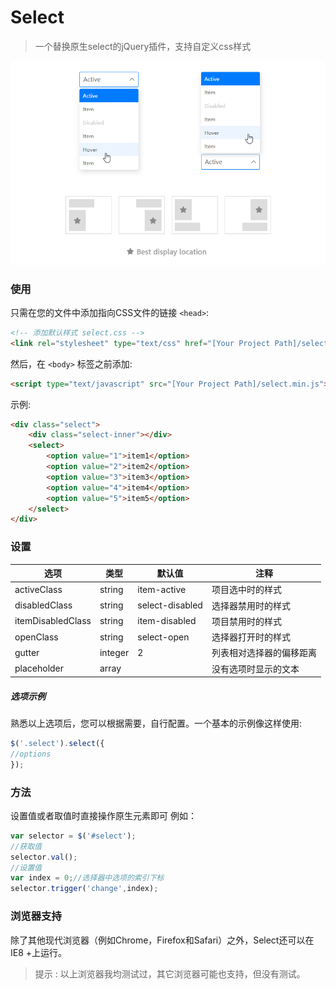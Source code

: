 # Select
> 一个替换原生select的jQuery插件，支持自定义css样式

![demo preview](https://github.com/shulkme/select/blob/master/select_preview.png)

### 使用

只需在您的文件中添加指向CSS文件的链接 `<head>`:

```html
<!-- 添加默认样式 select.css -->
<link rel="stylesheet" type="text/css" href="[Your Project Path]/select.css"/>
```
然后，在 ```<body>``` 标签之前添加:

```html
<script type="text/javascript" src="[Your Project Path]/select.min.js"></script>
```

示例:

```html
<div class="select">
    <div class="select-inner"></div>
	<select>
		<option value="1">item1</option>
		<option value="2">item2</option>
		<option value="3">item3</option>
		<option value="4">item4</option>
		<option value="5">item5</option>
	</select>
</div>
```
### 设置
| 选项    | 类型              | 默认值 | 注释   |
| ---------- | ----------------- | ---- | ------------ |
| activeClass       | string              | item-active   | 项目选中时的样式 |
| disabledClass       | string              | select-disabled   | 选择器禁用时的样式 |
| itemDisabledClass       | string              | item-disabled   | 项目禁用时的样式 |
| openClass       | string              | select-open   | 选择器打开时的样式 |
| gutter       | integer              | 2   | 列表相对选择器的偏移距离 |
| placeholder       | array              |   | 没有选项时显示的文本 |
##### 选项示例
熟悉以上选项后，您可以根据需要，自行配置。一个基本的示例像这样使用:

```javascript
$('.select').select({
//options
});
```
### 方法
设置值或者取值时直接操作原生元素即可
例如：
``` javascript
var selector = $('#select');
//获取值
selector.val();
//设置值
var index = 0;//选择器中选项的索引下标
selector.trigger('change',index);
```

### 浏览器支持
除了其他现代浏览器（例如Chrome，Firefox和Safari）之外，Select还可以在IE8 +上运行。
> 提示 : 以上浏览器我均测试过，其它浏览器可能也支持，但没有测试。
